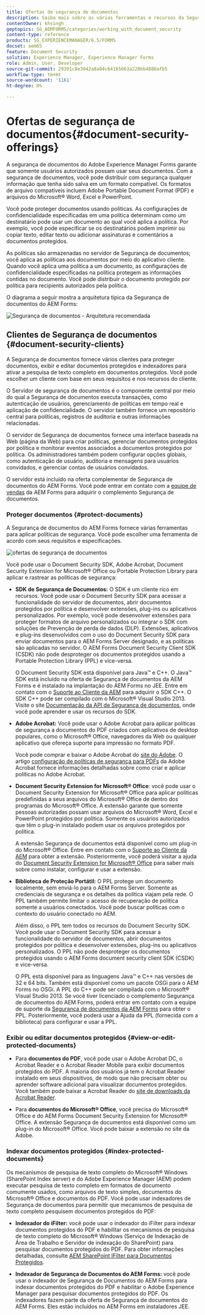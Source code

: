 ```yaml
---
title: Ofertas de segurança de documentos
description: Saiba mais sobre as várias ferramentas e recursos da Segurança de documentos do AEM.
contentOwner: khsingh
geptopics: SG_AEMFORMS/categories/working_with_document_security
content-type: reference
products: SG_EXPERIENCEMANAGER/6.5/FORMS
docset: aem65
feature: Document Security
solution: Experience Manager, Experience Manager Forms
role: Admin, User, Developer
source-git-commit: 29391c8e3042a8a04c64165663a228bb4886afb5
workflow-type: tm+mt
source-wordcount: '1161'
ht-degree: 0%

---
```


# Ofertas de segurança de documentos{#document-security-offerings}

A segurança de documentos do Adobe Experience Manager Forms garante que somente usuários autorizados possam usar seus documentos. Com a segurança de documentos, você pode distribuir com segurança qualquer informação que tenha sido salva em um formato compatível. Os formatos de arquivo compatíveis incluem Adobe Portable Document Format (PDF) e arquivos do Microsoft® Word, Excel e PowerPoint.

Você pode proteger documentos usando políticas. As configurações de confidencialidade especificadas em uma política determinam como um destinatário pode usar um documento ao qual você aplica a política. Por exemplo, você pode especificar se os destinatários podem imprimir ou copiar texto, editar texto ou adicionar assinaturas e comentários a documentos protegidos.

As políticas são armazenadas no servidor de Segurança de documentos; você aplica as políticas aos documentos por meio do aplicativo cliente. Quando você aplica uma política a um documento, as configurações de confidencialidade especificadas na política protegem as informações contidas no documento. Você pode distribuir o documento protegido por política para recipients autorizados pela política.

O diagrama a seguir mostra a arquitetura típica da Segurança de documentos do AEM Forms:

![Segurança de documentos - Arquitetura recomendada](do-not-localize/document_security_architecture.png)

## Clientes de Segurança de documentos {#document-security-clients}

A Segurança de documentos fornece vários clientes para proteger documentos, exibir e editar documentos protegidos e indexadores para ativar a pesquisa de texto completo em documentos protegidos. Você pode escolher um cliente com base em seus requisitos e nos recursos do cliente.

O Servidor de segurança de documentos é o componente central por meio do qual a Segurança de documentos executa transações, como autenticação de usuários, gerenciamento de políticas em tempo real e aplicação de confidencialidade. O servidor também fornece um repositório central para políticas, registros de auditoria e outras informações relacionadas.

O servidor de Segurança de documentos fornece uma interface baseada na Web (página da Web) para criar políticas, gerenciar documentos protegidos por política e monitorar eventos associados a documentos protegidos por política. Os administradores também podem configurar opções globais, como autenticação de usuário, auditoria e mensagens para usuários convidados, e gerenciar contas de usuários convidados.

O servidor está incluído na oferta complementar de Segurança de documentos do AEM Forms. Você pode entrar em contato com a [equipe de vendas](https://business.adobe.com/request-consultation/experience-cloud.html?s_osc=70114000002JNwKAAW&amp;s_iid=70114000002JHs3AAG) da AEM Forms para adquirir o complemento Segurança de documentos.

### Proteger documentos {#protect-documents}

A Segurança de documentos do AEM Forms fornece várias ferramentas para aplicar políticas de segurança. Você pode escolher uma ferramenta de acordo com seus requisitos e especificações.

![ofertas de segurança de documentos](assets/document-security-offerings.png)

Você pode usar o Document Security SDK, Adobe Acrobat, Document Security Extension for Microsoft® Office ou Portable Protection Library para aplicar e rastrear as políticas de segurança:

* **SDK de Segurança de Documentos:** O SDK é um cliente rico em recursos. Você pode usar o Document Security SDK para acessar a funcionalidade do servidor de documentos, abrir documentos protegidos por política e desenvolver extensões, plug-ins ou aplicativos personalizados. Por exemplo, você pode desenvolver extensões para proteger formatos de arquivo personalizados ou integrar o SDK com soluções de Prevenção de perda de dados (DLP). Extensões, aplicativos e plug-ins desenvolvidos com o uso do Document Security SDK para enviar documentos para o AEM Forms Server designado, e as políticas são aplicadas no servidor. O AEM Forms Document Security Client SDK (CSDK) não pode desproteger os documentos protegidos usando a Portable Protection Library (PPL) e vice-versa.

  O Document Security SDK está disponível para Java™ e C++. O Java™ SDK está incluído na oferta de Segurança de documentos da AEM Forms e é instalado na implantação do AEM Forms no JEE. Entre em contato com o [Suporte ao Cliente da AEM](https://experienceleague.adobe.com/pt-br?support-solution=General&amp;support-tab=home#support) para adquirir o SDK C++. O SDK C++ pode ser compilado com o Microsoft® Visual Studio 2013. Visite o site [Documentação da API de Segurança de documentos](https://help.adobe.com/en_US/livecycle/11.0/Services/WS92d06802c76abadb76c48dfe12dbeb3e281-7ff0.2.html), onde você pode aprender e usar os recursos do SDK.

* **Adobe Acrobat:** Você pode usar o Adobe Acrobat para aplicar políticas de segurança a documentos do PDF criados com aplicativos de desktop populares, como o Microsoft® Office, navegadores da Web ou qualquer aplicativo que ofereça suporte para impressão no formato PDF.

  Você pode comprar e baixar o Adobe Acrobat do [site do Adobe](https://www.adobe.com/acrobat/free-trial-download.html). O artigo [configuração de políticas de segurança para PDFs](https://helpx.adobe.com/br/acrobat/using/setting-security-policies-pdfs.html) da Adobe Acrobat fornece informações detalhadas sobre como criar e aplicar políticas no Adobe Acrobat.

* **Document Security Extension for Microsoft® Office**: você pode usar o Document Security Extension for Microsoft® Office para aplicar políticas predefinidas a seus arquivos do Microsoft® Office de dentro dos programas do Microsoft® Office. A extensão garante que somente pessoas autorizadas possam usar arquivos do Microsoft® Word, Excel e PowerPoint protegidos por política. Somente os usuários autorizados que têm o plug-in instalado podem usar os arquivos protegidos por política.

  A extensão Segurança de documentos está disponível como um plug-in do Microsoft® Office. Entre em contato com o [Suporte ao Cliente da AEM](https://helpx.adobe.com/ca/marketing-cloud/contact-support.html) para obter a extensão. Posteriormente, você poderá visitar a ajuda do [Document Security Extension for Microsoft® Office](https://experienceleague.adobe.com/docs/experience-manager-document-security/using/download-installer.html?lang=pt-BR) para saber mais sobre como instalar, configurar e usar a extensão.

* **Biblioteca de Proteção Portátil:** O PPL protege um documento localmente, sem enviá-lo para o AEM Forms Server. Somente as credenciais de segurança e os detalhes da política viajam pela rede. O PPL também permite limitar o acesso de recuperação de política somente a usuários conectados. Você pode buscar políticas com o contexto do usuário conectado no AEM.

  Além disso, o PPL tem todos os recursos do Document Security SDK. Você pode usar o Document Security SDK para acessar a funcionalidade do servidor de documentos, abrir documentos protegidos por política e desenvolver extensões, plug-ins ou aplicativos personalizados. O PPL não pode desproteger os documentos protegidos usando o AEM Forms document security client SDK (CSDK) e vice-versa.

  O PPL está disponível para as linguagens Java™ e C++ nas versões de 32 e 64 bits. Também está disponível como um pacote OSGi para o AEM Forms no OSGi. A PPL do C++ pode ser compilada com o Microsoft® Visual Studio 2013. Se você tiver licenciado o complemento Segurança de documentos do AEM Forms, poderá entrar em contato com a equipe de suporte da [Segurança de documentos da AEM Forms](https://experienceleague.adobe.com/pt-br?support-solution=General&amp;support-tab=home#support) para obter o PPL. Posteriormente, você poderá usar a Ajuda da PPL (fornecida com a biblioteca) para configurar e usar a PPL.

### Exibir ou editar documentos protegidos {#view-or-edit-protected-documents}

* Para **documentos do PDF**, você pode usar o Adobe Acrobat DC, o Acrobat Reader e o Acrobat Reader Mobile para exibir documentos protegidos do PDF. A maioria dos usuários já tem o Acrobat Reader instalado em seus dispositivos, de modo que não precisam obter ou aprender software adicional para visualizar documentos protegidos. Você também pode baixar a Acrobat Reader do [site de downloads da Acrobat Reader](https://get.adobe.com/reader/).

* Para **documentos do Microsoft® Office**, você precisa do Microsoft® Office e do AEM Forms Document Security Extension for Microsoft® Office. A extensão Segurança de documentos está disponível como um plug-in do Microsoft® Office. Você pode baixar a extensão no site da Adobe.

### Indexar documentos protegidos {#index-protected-documents}

Os mecanismos de pesquisa de texto completo do Microsoft® Windows (SharePoint Index server) e do Adobe Experience Manager (AEM) podem executar pesquisa de texto completo em formatos de documento comumente usados, como arquivos de texto simples, documentos do Microsoft® Office e documentos do PDF. Você pode usar indexadores de Segurança de documentos para permitir que mecanismos de pesquisa de texto completo pesquisem documentos protegidos do PDF:

* **Indexador do iFilter:** você pode usar o indexador do iFilter para indexar documentos protegidos do PDF e habilitar os mecanismos de pesquisa de texto completo do Microsoft® Windows (Serviço de Indexação de Área de Trabalho e Servidor de indexação do SharePoint) para pesquisar documentos protegidos do PDF. Para obter informações detalhadas, consulte [AEM SharePoint IFilter para Documentos Protegidos](assets/sharepoint-ifilter-doc-security.pdf).

* **Indexador de Segurança de Documentos do AEM Forms:** você pode usar o indexador de Segurança de Documentos do AEM Forms para indexar documentos protegidos do PDF e habilitar o Adobe Experience Manager para pesquisar documentos protegidos do PDF. Os indexadores fazem parte da oferta de Segurança de documentos do AEM Forms. Eles estão incluídos no AEM Forms em instaladores JEE.

